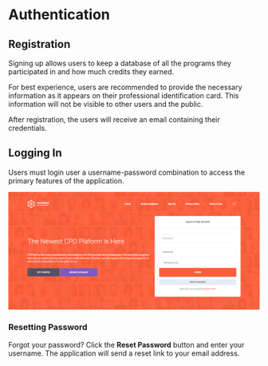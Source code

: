# Authentication

## Registration

Signing up allows users to keep a database of all the programs they participated in and how much credits they earned.

For best experience, users are recommended to provide the necessary information as it appears on their professional identification card. This information will not be visible to other users and the public.

After registration, the users will receive an email containing their credentials.

## Logging In

Users must login user a username-password combination to access the primary features of the application.

![Homepage and Login Form](../.gitbook/assets/01-home%20%281%29.png)

### Resetting Password

Forgot your password? Click the **Reset Password** button and enter your username. The application will send a reset link to your email address.

